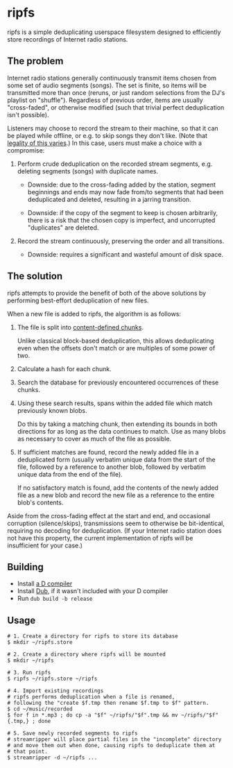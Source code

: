 ripfs
=====

ripfs is a simple deduplicating userspace filesystem designed to efficiently store recordings of Internet radio stations.


The problem
-----------

Internet radio stations generally continuously transmit items chosen from some set of audio segments (songs).
The set is finite, so items will be transmitted more than once (reruns, or just random selections from the DJ's playlist on "shuffle").
Regardless of previous order, items are usually "cross-faded", or otherwise modified (such that trivial perfect deduplication isn't possible).

Listeners may choose to record the stream to their machine, so that it can be played while offline, or e.g. to skip songs they don't like.
(Note that [legality of this varies](https://en.wikipedia.org/wiki/Radio_music_ripping#Legal_issues).)
In this case, users must make a choice with a compromise:

1. Perform crude deduplication on the recorded stream segments, e.g. deleting segments (songs) with duplicate names.

   - Downside: due to the cross-fading added by the station,
     segment beginnings and ends may now fade from/to segments that had been deduplicated and deleted,
     resulting in a jarring transition.

   - Downside: if the copy of the segment to keep is chosen arbitrarily,
     there is a risk that the chosen copy is imperfect,
     and uncorrupted "duplicates" are deleted.

2. Record the stream continuously, preserving the order and all transitions.

   - Downside: requires a significant and wasteful amount of disk space.


The solution
------------

ripfs attempts to provide the benefit of both of the above solutions by performing best-effort deduplication of new files.

When a new file is added to ripfs, the algorithm is as follows:

1. The file is split into [content-defined chunks](https://github.com/CyberShadow/chunker).

   Unlike classical block-based deduplication, this allows deduplicating even when the offsets don't match or are multiples of some power of two.

2. Calculate a hash for each chunk.

3. Search the database for previously encountered occurrences of these chunks.

4. Using these search results, spans within the added file which match previously known blobs.

   Do this by taking a matching chunk, then extending its bounds in both directions for as long as the data continues to match.
   Use as many blobs as necessary to cover as much of the file as possible.

5. If sufficient matches are found, record the newly added file in a deduplicated form
   (usually verbatim unique data from the start of the file, followed by a reference to another blob, followed by verbatim unique data from the end of the file).

   If no satisfactory match is found, add the contents of the newly added file as a new blob and record the new file as a reference to the entire blob's contents.

Aside from the cross-fading effect at the start and end, and occasional corruption (silence/skips), transmissions seem to otherwise be bit-identical, requiring no decoding for deduplication. (If your Internet radio station does not have this property, the current implementation of ripfs will be insufficient for your case.)


Building
--------

- Install [a D compiler](https://dlang.org/download.html)
- Install [Dub](https://github.com/dlang/dub), if it wasn't included with your D compiler
- Run `dub build -b release`


Usage
-----

```shell
# 1. Create a directory for ripfs to store its database
$ mkdir ~/ripfs.store

# 2. Create a directory where ripfs will be mounted
$ mkdir ~/ripfs

# 3. Run ripfs
$ ripfs ~/ripfs.store ~/ripfs

# 4. Import existing recordings
# ripfs performs deduplication when a file is renamed,
# following the "create $f.tmp then rename $f.tmp to $f" pattern.
$ cd ~/music/recorded
$ for f in *.mp3 ; do cp -a "$f" ~/ripfs/"$f".tmp && mv ~/ripfs/"$f"{.tmp,} ; done

# 5. Save newly recorded segments to ripfs
# streamripper will place partial files in the "incomplete" directory
# and move them out when done, causing ripfs to deduplicate them at
# that point.
$ streamripper -d ~/ripfs ...
```
